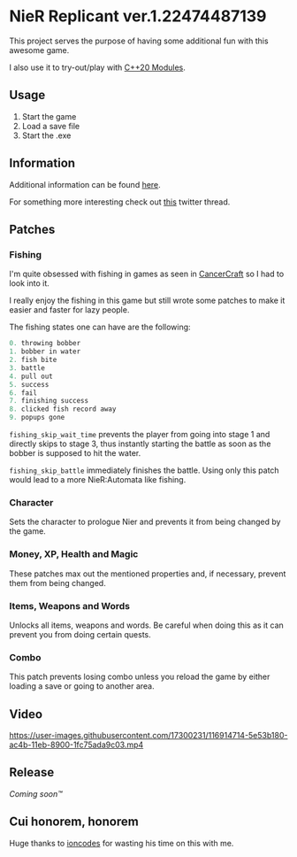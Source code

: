 # NieR Replicant ver.1.22474487139

This project serves the purpose of having some additional fun with this awesome game.

I also use it to try-out/play with [C++20 Modules](https://en.cppreference.com/w/cpp/language/modules).

## Usage

1. Start the game
2. Load a save file
3. Start the .exe

## Information

Additional information can be found [here](Information).

For something more interesting check out [this](https://twitter.com/layle_ctf/status/1388508172084776961) twitter thread.

## Patches

### Fishing

I'm quite obsessed with fishing in games as seen in [CancerCraft](https://github.com/Acurisu/CancerCraft) so I had to look into it.

I really enjoy the fishing in this game but still wrote some patches to make it easier and faster for lazy people.

The fishing states one can have are the following:

```c++
0. throwing bobber
1. bobber in water
2. fish bite
3. battle
4. pull out
5. success
6. fail
7. finishing success
8. clicked fish record away
9. popups gone
```

`fishing_skip_wait_time` prevents the player from going into stage 1 and directly skips to stage 3, thus instantly starting the battle as soon as the bobber is supposed to hit the water.

`fishing_skip_battle` immediately finishes the battle. Using only this patch would lead to a more NieR:Automata like fishing.

### Character

Sets the character to prologue Nier and prevents it from being changed by the game.

### Money, XP, Health and Magic

These patches max out the mentioned properties and, if necessary, prevent them from being changed.

### Items, Weapons and Words

Unlocks all items, weapons and words. Be careful when doing this as it can prevent you from doing certain quests.

### Combo

This patch prevents losing combo unless you reload the game by either loading a save or going to another area.

## Video

https://user-images.githubusercontent.com/17300231/116914714-5e53b180-ac4b-11eb-8900-1fc75ada9c03.mp4

## Release

_Coming soon™_

## Cui honorem, honorem

Huge thanks to [ioncodes](https://github.com/ioncodes) for wasting his time on this with me.

